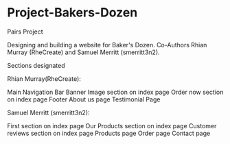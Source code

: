 # Project-Bakers-Dozen
Pairs Project

Designing and building a website for Baker's Dozen. Co-Authors Rhian Murray (RheCreate) and Samuel Merritt (smerritt3n2).

Sections designated

Rhian Murray(RheCreate):

Main Navigation Bar
Banner Image section on index page
Order now section on index page
Footer
About us page
Testimonial Page

Samuel Merritt (smerritt3n2):

First section on index page
Our Products section on index page
Customer reviews section on index page
Products page
Order page
Contact page

